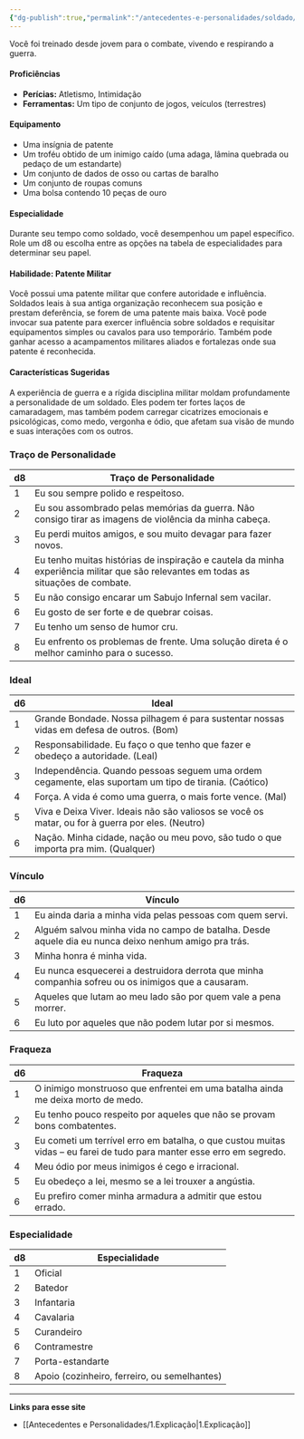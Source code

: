 ```yaml
---
{"dg-publish":true,"permalink":"/antecedentes-e-personalidades/soldado/","created":"2024-07-23T08:29:11.000-03:00","updated":"2024-07-28T22:20:45.878-03:00"}
---
```


Você foi treinado desde jovem para o combate, vivendo e respirando a guerra.

#### Proficiências
- **Perícias:** Atletismo, Intimidação
- **Ferramentas:** Um tipo de conjunto de jogos, veículos (terrestres)

#### Equipamento
- Uma insígnia de patente
- Um troféu obtido de um inimigo caído (uma adaga, lâmina quebrada ou pedaço de um estandarte)
- Um conjunto de dados de osso ou cartas de baralho
- Um conjunto de roupas comuns
- Uma bolsa contendo 10 peças de ouro

#### Especialidade
Durante seu tempo como soldado, você desempenhou um papel específico. Role um d8 ou escolha entre as opções na tabela de especialidades para determinar seu papel.

#### Habilidade: Patente Militar
Você possui uma patente militar que confere autoridade e influência. Soldados leais à sua antiga organização reconhecem sua posição e prestam deferência, se forem de uma patente mais baixa. Você pode invocar sua patente para exercer influência sobre soldados e requisitar equipamentos simples ou cavalos para uso temporário. Também pode ganhar acesso a acampamentos militares aliados e fortalezas onde sua patente é reconhecida.

#### Características Sugeridas
A experiência de guerra e a rígida disciplina militar moldam profundamente a personalidade de um soldado. Eles podem ter fortes laços de camaradagem, mas também podem carregar cicatrizes emocionais e psicológicas, como medo, vergonha e ódio, que afetam sua visão de mundo e suas interações com os outros.

### Traço de Personalidade

| d8 | Traço de Personalidade                                                                  |
|----|-----------------------------------------------------------------------------------------|
| 1  | Eu sou sempre polido e respeitoso.                                                      |
| 2  | Eu sou assombrado pelas memórias da guerra. Não consigo tirar as imagens de violência da minha cabeça. |
| 3  | Eu perdi muitos amigos, e sou muito devagar para fazer novos.                          |
| 4  | Eu tenho muitas histórias de inspiração e cautela da minha experiência militar que são relevantes em todas as situações de combate. |
| 5  | Eu não consigo encarar um Sabujo Infernal sem vacilar.                                  |
| 6  | Eu gosto de ser forte e de quebrar coisas.                                              |
| 7  | Eu tenho um senso de humor cru.                                                         |
| 8  | Eu enfrento os problemas de frente. Uma solução direta é o melhor caminho para o sucesso. |

### Ideal

| d6 | Ideal                                                                                      |
|----|--------------------------------------------------------------------------------------------|
| 1  | Grande Bondade. Nossa pilhagem é para sustentar nossas vidas em defesa de outros. (Bom)   |
| 2  | Responsabilidade. Eu faço o que tenho que fazer e obedeço a autoridade. (Leal)            |
| 3  | Independência. Quando pessoas seguem uma ordem cegamente, elas suportam um tipo de tirania. (Caótico) |
| 4  | Força. A vida é como uma guerra, o mais forte vence. (Mal)                               |
| 5  | Viva e Deixa Viver. Ideais não são valiosos se você os matar, ou for à guerra por eles. (Neutro) |
| 6  | Nação. Minha cidade, nação ou meu povo, são tudo o que importa pra mim. (Qualquer)        |

### Vínculo

| d6 | Vínculo                                                                                  |
|----|------------------------------------------------------------------------------------------|
| 1  | Eu ainda daria a minha vida pelas pessoas com quem servi.                               |
| 2  | Alguém salvou minha vida no campo de batalha. Desde aquele dia eu nunca deixo nenhum amigo pra trás. |
| 3  | Minha honra é minha vida.                                                                 |
| 4  | Eu nunca esquecerei a destruidora derrota que minha companhia sofreu ou os inimigos que a causaram. |
| 5  | Aqueles que lutam ao meu lado são por quem vale a pena morrer.                           |
| 6  | Eu luto por aqueles que não podem lutar por si mesmos.                                  |

### Fraqueza

| d6 | Fraqueza                                                                                  |
|----|------------------------------------------------------------------------------------------|
| 1  | O inimigo monstruoso que enfrentei em uma batalha ainda me deixa morto de medo.         |
| 2  | Eu tenho pouco respeito por aqueles que não se provam bons combatentes.                 |
| 3  | Eu cometi um terrível erro em batalha, o que custou muitas vidas – eu farei de tudo para manter esse erro em segredo. |
| 4  | Meu ódio por meus inimigos é cego e irracional.                                          |
| 5  | Eu obedeço a lei, mesmo se a lei trouxer a angústia.                                     |
| 6  | Eu prefiro comer minha armadura a admitir que estou errado.                             |

### Especialidade

| d8 | Especialidade                                                                         |
|----|---------------------------------------------------------------------------------------|
| 1  | Oficial                                                                               |
| 2  | Batedor                                                                               |
| 3  | Infantaria                                                                            |
| 4  | Cavalaria                                                                            |
| 5  | Curandeiro                                                                           |
| 6  | Contramestre                                                                          |
| 7  | Porta-estandarte                                                                       |
| 8  | Apoio (cozinheiro, ferreiro, ou semelhantes)                                           |
___
**Links para esse site**
- [[Antecedentes e Personalidades/1.Explicação\|1.Explicação]]